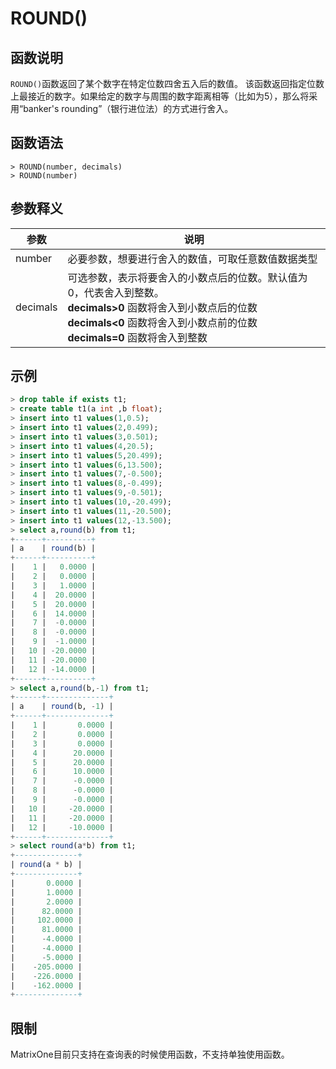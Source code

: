 # **ROUND()**

## **函数说明**

`ROUND()`函数返回了某个数字在特定位数四舍五入后的数值。
该函数返回指定位数上最接近的数字。如果给定的数字与周围的数字距离相等（比如为5），那么将采用“banker's rounding”（银行进位法）的方式进行舍入。

## **函数语法**

```
> ROUND(number, decimals)
> ROUND(number)
```

## **参数释义**

|  参数   | 说明  |
|  ----  | ----  |
| number | 必要参数，想要进行舍入的数值，可取任意数值数据类型 |
| decimals| 可选参数，表示将要舍入的小数点后的位数。默认值为0，代表舍入到整数。 <br> **decimals>0** 函数将舍入到小数点后的位数 <br> **decimals<0** 函数将舍入到小数点前的位数 <br> **decimals=0** 函数将舍入到整数|

## **示例**

```sql
> drop table if exists t1;
> create table t1(a int ,b float);
> insert into t1 values(1,0.5);
> insert into t1 values(2,0.499);
> insert into t1 values(3,0.501);
> insert into t1 values(4,20.5);
> insert into t1 values(5,20.499);
> insert into t1 values(6,13.500);
> insert into t1 values(7,-0.500);
> insert into t1 values(8,-0.499);
> insert into t1 values(9,-0.501);
> insert into t1 values(10,-20.499);
> insert into t1 values(11,-20.500);
> insert into t1 values(12,-13.500);
> select a,round(b) from t1;
+------+----------+
| a    | round(b) |
+------+----------+
|    1 |   0.0000 |
|    2 |   0.0000 |
|    3 |   1.0000 |
|    4 |  20.0000 |
|    5 |  20.0000 |
|    6 |  14.0000 |
|    7 |  -0.0000 |
|    8 |  -0.0000 |
|    9 |  -1.0000 |
|   10 | -20.0000 |
|   11 | -20.0000 |
|   12 | -14.0000 |
+------+----------+
> select a,round(b,-1) from t1;
+------+--------------+
| a    | round(b, -1) |
+------+--------------+
|    1 |       0.0000 |
|    2 |       0.0000 |
|    3 |       0.0000 |
|    4 |      20.0000 |
|    5 |      20.0000 |
|    6 |      10.0000 |
|    7 |      -0.0000 |
|    8 |      -0.0000 |
|    9 |      -0.0000 |
|   10 |     -20.0000 |
|   11 |     -20.0000 |
|   12 |     -10.0000 |
+------+--------------+
> select round(a*b) from t1;
+--------------+
| round(a * b) |
+--------------+
|       0.0000 |
|       1.0000 |
|       2.0000 |
|      82.0000 |
|     102.0000 |
|      81.0000 |
|      -4.0000 |
|      -4.0000 |
|      -5.0000 |
|    -205.0000 |
|    -226.0000 |
|    -162.0000 |
+--------------+

```

## **限制**

MatrixOne目前只支持在查询表的时候使用函数，不支持单独使用函数。